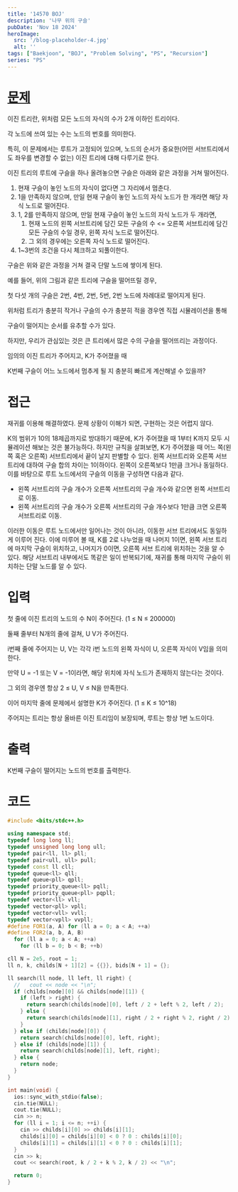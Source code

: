 ```yaml
---
title: '14570 BOJ'
description: '나무 위의 구슬'
pubDate: 'Nov 18 2024'
heroImage: 
  src: '/blog-placeholder-4.jpg'
  alt: ''
tags: ["Baekjoon", "BOJ", "Problem Solving", "PS", "Recursion"]
series: "PS"
---
```


# [문제](https://www.acmicpc.net/problem/14570)

이진 트리란, 위처럼 모든 노드의 자식의 수가 2개 이하인 트리이다.

각 노드에 쓰여 있는 수는 노드의 번호를 의미한다.

특히, 이 문제에서는 루트가 고정되어 있으며, 노드의 순서가 중요한(어떤 서브트리에서도 좌우를 변경할 수 없는) 이진 트리에 대해 다루기로 한다.

이진 트리의 루트에 구슬을 하나 올려놓으면 구슬은 아래와 같은 과정을 거쳐 떨어진다.

1. 현재 구슬이 놓인 노드의 자식이 없다면 그 자리에서 멈춘다.
2. 1을 만족하지 않으며, 만일 현재 구슬이 놓인 노드의 자식 노드가 한 개라면 해당 자식 노드로 떨어진다.
3. 1, 2를 만족하지 않으며, 만일 현재 구슬이 놓인 노드의 자식 노드가 두 개라면,
   1. 현재 노드의 왼쪽 서브트리에 담긴 모든 구슬의 수 <= 오른쪽 서브트리에 담긴 모든 구슬의 수일 경우, 왼쪽 자식 노드로 떨어진다.
   2. 그 외의 경우에는 오른쪽 자식 노드로 떨어진다.
4. 1~3번의 조건을 다시 체크하고 되풀이한다.

구슬은 위와 같은 과정을 거쳐 결국 단말 노드에 쌓이게 된다.

예를 들어, 위의 그림과 같은 트리에 구슬을 떨어뜨릴 경우,

첫 다섯 개의 구슬은 2번, 4번, 2번, 5번, 2번 노드에 차례대로 떨어지게 된다.

위처럼 트리가 충분히 작거나 구슬의 수가 충분히 적을 경우엔 직접 시뮬레이션을 통해

구슬이 떨어지는 순서를 유추할 수가 있다.

하지만, 우리가 관심있는 것은 큰 트리에서 많은 수의 구슬을 떨어뜨리는 과정이다.

임의의 이진 트리가 주어지고, K가 주어졌을 때

K번째 구슬이 어느 노드에서 멈추게 될 지 충분히 빠르게 계산해낼 수 있을까?

# 접근

재귀를 이용해 해결하였다. 문제 상황이 이해가 되면, 구현하는 것은 어렵지 않다.

K의 범위가 10의 18제곱까지로 방대하기 때문에, K가 주어졌을 때 1부터 K까지 모두 시뮬레이션 해보는 것은 불가능하다.
하지만 규칙을 살펴보면, K가 주어졌을 때 어느 쪽(왼쪽 혹은 오른쪽) 서브트리에서 끝이 날지 판별할 수 있다.
왼쪽 서브트리와 오른쪽 서브트리에 대하여 구슬 합의 차이는 1이하이다.
왼쪽이 오른쪽보다 1만큼 크거나 동일하다.
이를 바탕으로 루트 노드에서의 구슬의 이동을 구성하면 다음과 같다.

* 왼쪽 서브트리의 구슬 개수가 오른쪽 서브트리의 구슬 개수와 같으면 왼쪽 서브트리로 이동.
* 왼쪽 서브트리의 구슬 개수가 오른쪽 서브트리의 구슬 개수보다 1만큼 크면 오른쪽 서브트리로 이동.

이러한 이동은 루트 노드에서만 일어나는 것이 아니라, 이동한 서브 트리에서도 동일하게 이루어 진다.
이에 미루어 볼 때, K를 2로 나누었을 때 나머지 1이면, 왼쪽 서브 트리에 마지막 구슬이 위치하고,
나머지가 0이면, 오른쪽 서브 트리에 위치하는 것을 알 수 있다.
해당 서브트리 내부에서도 똑같은 일이 반복되기에, 재귀를 통해 마지막 구슬이 위치하는 단말 노드를 알 수 있다.

# 입력

첫 줄에 이진 트리의 노드의 수 N이 주어진다. (1 ≤ N ≤ 200000)

둘째 줄부터 N개의 줄에 걸쳐, U V가 주어진다.

i번째 줄에 주어지는 U, V는 각각 i번 노드의 왼쪽 자식이 U, 오른쪽 자식이 V임을 의미한다.

만약 U = -1 또는 V = -1이라면, 해당 위치에 자식 노드가 존재하지 않는다는 것이다.

그 외의 경우엔 항상 2 ≤ U, V ≤ N을 만족한다.

이어 마지막 줄에 문제에서 설명한 K가 주어진다. (1 ≤ K ≤ 10^18)

주어지는 트리는 항상 올바른 이진 트리임이 보장되며, 루트는 항상 1번 노드이다.

# 출력

K번째 구슬이 떨어지는 노드의 번호를 출력한다.

# 코드

```cpp
#include <bits/stdc++.h>

using namespace std;
typedef long long ll;
typedef unsigned long long ull;
typedef pair<ll, ll> pll;
typedef pair<ull, ull> pull;
typedef const ll cll;
typedef queue<ll> qll;
typedef queue<pll> qpll;
typedef priority_queue<ll> pqll;
typedef priority_queue<pll> pqpll;
typedef vector<ll> vll;
typedef vector<pll> vpll;
typedef vector<vll> vvll;
typedef vector<vpll> vvpll;
#define FOR1(a, A) for (ll a = 0; a < A; ++a)
#define FOR2(a, b, A, B)                                                       \
  for (ll a = 0; a < A; ++a)                                                   \
    for (ll b = 0; b < B; ++b)

cll N = 2e5, root = 1;
ll n, k, childs[N + 1][2] = {{}}, bids[N + 1] = {};

ll search(ll node, ll left, ll right) {
  //   cout << node << "\n";
  if (childs[node][0] && childs[node][1]) {
    if (left > right) {
      return search(childs[node][0], left / 2 + left % 2, left / 2);
    } else {
      return search(childs[node][1], right / 2 + right % 2, right / 2);
    }
  } else if (childs[node][0]) {
    return search(childs[node][0], left, right);
  } else if (childs[node][1]) {
    return search(childs[node][1], left, right);
  } else {
    return node;
  }
}

int main(void) {
  ios::sync_with_stdio(false);
  cin.tie(NULL);
  cout.tie(NULL);
  cin >> n;
  for (ll i = 1; i <= n; ++i) {
    cin >> childs[i][0] >> childs[i][1];
    childs[i][0] = childs[i][0] < 0 ? 0 : childs[i][0];
    childs[i][1] = childs[i][1] < 0 ? 0 : childs[i][1];
  }
  cin >> k;
  cout << search(root, k / 2 + k % 2, k / 2) << "\n";

  return 0;
}
```
